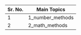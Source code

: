 | Sr. No. | Main Topics      |
|---------|------------------|
| 1       | 1_number_methods |
| 2       | 2_math_methods |